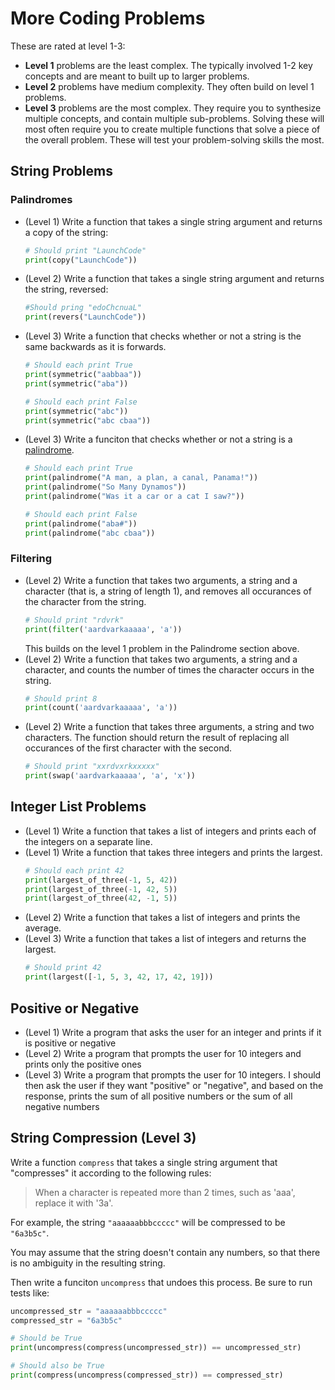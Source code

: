 # More Coding Problems

These are rated at level 1-3:

- **Level 1** problems are the least complex. The typically involved 1-2 key concepts and are meant to built up to larger problems.
- **Level 2** problems have medium complexity. They often build on level 1 problems.
- **Level 3** problems are the most complex. They require you to synthesize multiple concepts, and contain multiple sub-problems. Solving these will most often require you to create multiple functions that solve a piece of the overall problem. These will test your problem-solving skills the most.

## String Problems

### Palindromes

- (Level 1) Write a function that takes a single string argument and returns a copy of the string:
    ```python
    # Should print "LaunchCode"
    print(copy("LaunchCode"))
    ```
- (Level 2) Write a function that takes a single string argument and returns the string, reversed:
    ```python
    #Should pring "edoChcnuaL"
    print(revers("LaunchCode"))
- (Level 3) Write a function that checks whether or not a string is the same backwards as it is forwards.
    ```python
    # Should each print True
    print(symmetric("aabbaa"))
    print(symmetric("aba"))

    # Should each print False
    print(symmetric("abc"))
    print(symmetric("abc cbaa"))
    ```
- (Level 3) Write a funciton that checks whether or not a string is a [palindrome](https://en.wikipedia.org/wiki/Palindrome).
    ```python
    # Should each print True
    print(palindrome("A man, a plan, a canal, Panama!"))
    print(palindrome("So Many Dynamos"))
    print(palindrome("Was it a car or a cat I saw?"))

    # Should each print False
    print(palindrome("aba#"))
    print(palindrome("abc cbaa"))
    ```

### Filtering

- (Level 2) Write a function that takes two arguments, a string and a character (that is, a string of length 1), and removes all occurances of the character from the string.
    ```python
    # Should print "rdvrk"
    print(filter('aardvarkaaaaa', 'a'))
    ```
    This builds on the level 1 problem in the Palindrome section above.
- (Level 2) Write a function that takes two arguments, a string and a character, and counts the number of times the character occurs in the string.
    ```python
    # Should print 8
    print(count('aardvarkaaaaa', 'a'))
    ```
- (Level 2) Write a function that takes three arguments, a string and two characters. The function should return the result of replacing all occurances of the first character with the second.
    ```python
    # Should print "xxrdvxrkxxxxx"
    print(swap('aardvarkaaaaa', 'a', 'x'))
    ```
## Integer List Problems

- (Level 1) Write a function that takes a list of integers and prints each of the integers on a separate line.
- (Level 1) Write a function that takes three integers and prints the largest.
    ```python
    # Should each print 42
    print(largest_of_three(-1, 5, 42))
    print(largest_of_three(-1, 42, 5))
    print(largest_of_three(42, -1, 5))
    ```
- (Level 2) Write a function that takes a list of integers and prints the average.
- (Level 3) Write a function that takes a list of integers and returns the largest.
    ```python
    # Should print 42
    print(largest([-1, 5, 3, 42, 17, 42, 19]))
    ```

## Positive or Negative

- (Level 1) Write a program that asks the user for an integer and prints if it is positive or negative
- (Level 2) Write a program that prompts the user for 10 integers and prints only the positive ones
- (Level 3) Write a program that prompts the user for 10 integers. I should then ask the user if they want "positive" or "negative", and based on the response, prints the sum of all positive numbers or the sum of all negative numbers

## String Compression (Level 3)

Write a function `compress` that takes a single string argument that "compresses" it according to the following rules:

> When a character is repeated more than 2 times, such as 'aaa', replace it with '3a'.

For example, the string `"aaaaaabbbccccc"` will be compressed to be `"6a3b5c"`.

You may assume that the string doesn't contain any numbers, so that there is no ambiguity in the resulting string.

Then write a funciton `uncompress` that undoes this process. Be sure to run tests like:

```python
uncompressed_str = "aaaaaabbbccccc"
compressed_str = "6a3b5c"

# Should be True
print(uncompress(compress(uncompressed_str)) == uncompressed_str)

# Should also be True
print(compress(uncompress(compressed_str)) == compressed_str)
```

